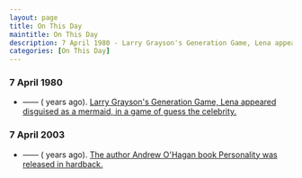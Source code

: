 ```yaml
---
layout: page
title: On This Day
maintitle: On This Day
description: 7 April 1980 - Larry Grayson's Generation Game, Lena appeared disguised as a mermaid, in a game of guess the celebrity. 7 April 2003 - The author Andrew O'Hagan book Personality was released in hardback.
categories: [On This Day]
---
```


### 7 April 1980
* —— (<span id="age1"></span> years ago). [Larry Grayson's Generation Game, Lena appeared disguised as a mermaid, in a game of guess the celebrity.](/bbc%20one/1980/04/07/larry-graysons-generation-game.html)

### 7 April 2003
* —— (<span id="age2"></span> years ago). [The author Andrew O'Hagan book Personality was released in hardback.](/books/2003/04/07/personality.html#hardback)

<!-- Script for calculating number of years ago -->
<script>
var dob = '19800407';
var year = Number(dob.substr(0, 4));
var month = Number(dob.substr(4, 2)) - 1;
var day = Number(dob.substr(6, 2));
var today = new Date();
var age1 = today.getFullYear() - year;
if (today.getMonth() < month || (today.getMonth() == month && today.getDate() < day)) {
  age1--;
}
document.getElementById("age1").innerHTML=age1;

var dob = '20030407';
var year = Number(dob.substr(0, 4));
var month = Number(dob.substr(4, 2)) - 1;
var day = Number(dob.substr(6, 2));
var today = new Date();
var age2 = today.getFullYear() - year;
if (today.getMonth() < month || (today.getMonth() == month && today.getDate() < day)) {
  age2--;
}
document.getElementById("age2").innerHTML=age2;
</script>

